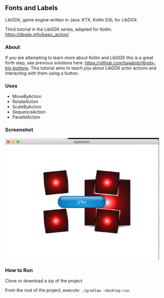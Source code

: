 ## Fonts and Labels 

LibGDX, game engine written in Java. KTX, Kotlin DSL for LibDGX. 

Third tutorial in the LibGDX series, adapted for Kotlin.
https://libgdx.info/basic_action/

### About

If you are attempting to learn more about Kotlin and LibGDX this is a great forth step, see previous solutions here: https://github.com/bajabob/libgdx-ktx-buttons. This tutorial aims to teach you about LibGDX actor actions and interacting with them using a button. 

### Uses 
 
* MoveByAction
* RotateAction
* ScaleByAction
* SequenceAction
* ParallelAction

### Screenshot

![screenshot of UI](_github/screenshot.png "Sample UI")

### How to Run

Clone or download a zip of the project

From the root of the project, execute: `./gradlew :desktop:run`
